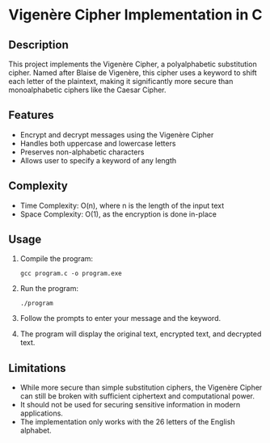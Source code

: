# Vigenère Cipher Implementation in C

## Description

This project implements the Vigenère Cipher, a polyalphabetic substitution cipher. Named after Blaise de Vigenère, this cipher uses a keyword to shift each letter of the plaintext, making it significantly more secure than monoalphabetic ciphers like the Caesar Cipher.

## Features

- Encrypt and decrypt messages using the Vigenère Cipher
- Handles both uppercase and lowercase letters
- Preserves non-alphabetic characters
- Allows user to specify a keyword of any length

## Complexity

- Time Complexity: O(n), where n is the length of the input text
- Space Complexity: O(1), as the encryption is done in-place

## Usage

1. Compile the program:
   ```
   gcc program.c -o program.exe
   ```

2. Run the program:
   ```
   ./program
   ```

3. Follow the prompts to enter your message and the keyword.

4. The program will display the original text, encrypted text, and decrypted text.

## Limitations

- While more secure than simple substitution ciphers, the Vigenère Cipher can still be broken with sufficient ciphertext and computational power.
- It should not be used for securing sensitive information in modern applications.
- The implementation only works with the 26 letters of the English alphabet.
